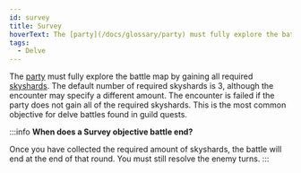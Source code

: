 ```yaml
---
id: survey
title: Survey
hoverText: The [party](/docs/glossary/party) must fully explore the battle map by gaining all required [skyshards](/docs/battles/types/delve/skyshard). The default number of required skyshards is 3, although the encounter may specify a different amount.
tags:
  - Delve
---
```


The [party](/docs/glossary/party) must fully explore the battle map by gaining all required [skyshards](/docs/battles/types/delve/skyshard). The default number of required skyshards is 3, although the encounter may specify a different amount. The encounter is failed if the party does not gain all of the required skyshards. This is the most common objective for delve battles found in guild quests.

:::info
**When does a Survey objective battle end?**

Once you have collected the required amount of skyshards, the battle will end at the end of that round. You must still resolve the enemy turns.
:::
